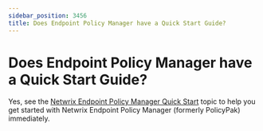 ```yaml
---
sidebar_position: 3456
title: Does Endpoint Policy Manager have a Quick Start Guide?
---
```


# Does Endpoint Policy Manager have a Quick Start Guide?

Yes, see the [Netwrix Endpoint Policy Manager Quick Start](Overview "Netwrix Endpoint Policy Manager Quick Start") topic to help you get started with Netwrix Endpoint Policy Manager (formerly PolicyPak) immediately.